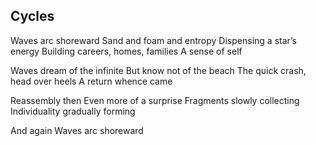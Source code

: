 Cycles
-------

Waves arc shoreward
Sand and foam and entropy
Dispensing a star’s energy
Building careers, homes, families
A sense of self

Waves dream of the infinite
But know not of the beach
The quick crash, head over heels
A return whence came

Reassembly then
Even more of a surprise
Fragments slowly collecting
Individuality gradually forming

And again
Waves arc shoreward